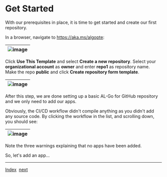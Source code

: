 # Get Started
With our prerequisites in place, it is time to get started and create our first repository.

In a browser, navigate to https://aka.ms/algopte:

| ![image](https://user-images.githubusercontent.com/10775043/231536061-8594cfec-d312-4f5b-9ff4-a3d0cf46ab69.png) |
|-|

Click **Use This Template** and select **Create a new repository**. Select your **organizational account** as **owner** and enter **repo1** as repository name. Make the repo **public** and click **Create repository form template**.

| ![image](https://user-images.githubusercontent.com/10775043/231535787-43d8af7d-1554-4e11-9753-8e7d7d21401c.png) |
|-|

After this step, we are done setting up a basic AL-Go for GitHub repository and we only need to add our apps.

Obviously, the CI/CD workflow didn't compile anything as you didn't add any source code. By clicking the workflow in the list, and scrolling down, you should see:

| ![image](https://user-images.githubusercontent.com/10775043/231540402-05af1336-0f60-45e7-a86c-501a95a657de.png) |
|-|

Note the three warnings explaining that no apps have been added.

So, let's add an app...

---
[Index](Index.md)&nbsp;&nbsp;[next](AddAnApp.md)
